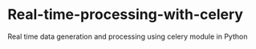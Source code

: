 # Real-time-processing-with-celery
Real time data generation and processing using celery module in Python
